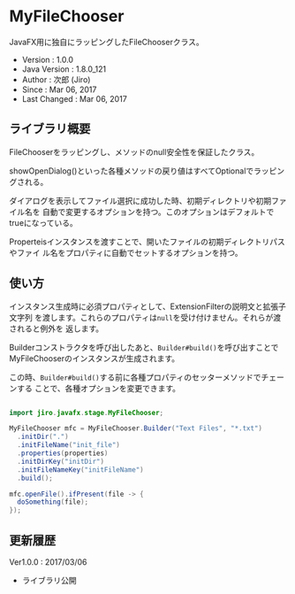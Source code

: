 MyFileChooser
================================================================================

JavaFX用に独自にラッピングしたFileChooserクラス。

- Version      : 1.0.0
- Java Version : 1.8.0_121
- Author       : 次郎 (Jiro)
- Since        : Mar 06, 2017
- Last Changed : Mar 06, 2017

ライブラリ概要
--------------------------------------------------------------------------------

FileChooserをラッピングし、メソッドのnull安全性を保証したクラス。

showOpenDialog()といった各種メソッドの戻り値はすべてOptionalでラッピングされる。

ダイアログを表示してファイル選択に成功した時、初期ディレクトリや初期ファイル名を
自動で変更するオプションを持つ。このオプションはデフォルトでtrueになっている。

Properteisインスタンスを渡すことで、開いたファイルの初期ディレクトリパスやファイ
ル名をプロパティに自動でセットするオプションを持つ。

使い方
--------------------------------------------------------------------------------

インスタンス生成時に必須プロパティとして、ExtensionFilterの説明文と拡張子文字列
を渡します。これらのプロパティは`null`を受け付けません。それらが渡されると例外を
返します。

Builderコンストラクタを呼び出したあと、`Builder#build()`を呼び出すことで
MyFileChooserのインスタンスが生成されます。

この時、`Builder#build()`する前に各種プロパティのセッターメソッドでチェーンする
ことで、各種オプションを変更できます。

```java

import jiro.javafx.stage.MyFileChooser;

MyFileChooser mfc = MyFileChooser.Builder("Text Files", "*.txt")
  .initDir(".")
  .initFileName("init_file")
  .properties(properties)
  .initDirKey("initDir")
  .initFileNameKey("initFileName")
  .build();

mfc.openFile().ifPresent(file -> {
  doSomething(file);
});
```

更新履歴
--------------------------------------------------------------------------------

Ver1.0.0 : 2017/03/06
- ライブラリ公開
